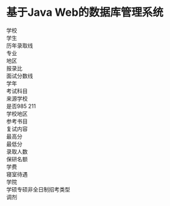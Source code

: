 # 基于Java Web的数据库管理系统    
 学校    
 学生    
 历年录取线    
 专业    
 地区    
 报录比    
 面试分数线    
 学年    
 考试科目    
 来源学校    
 是否985 211    
 学校地区    
 参考书目    
 复试内容    
 最高分    
 最低分    
 录取人数    
 保研名额    
 学费    
 寝室待遇    
 学院    
 学硕专硕非全日制招考类型    
 调剂    
